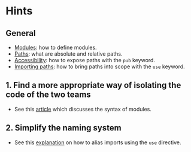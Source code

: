 # Hints

## General

- [Modules][modules]: how to define modules.
- [Paths][paths]: what are absolute and relative paths.
- [Accessibility][accessibility]: how to expose paths with the `pub` keyword.
- [Importing paths][using]: how to bring paths into scope with the `use` keyword. 

## 1. Find a more appropriate way of isolating the code of the two teams

- See this [article][modules] which discusses the syntax of modules.

## 2. Simplify the naming system

- See this [explanation][alias] on how to alias imports using the `use` directive.

[modules]: https://www.starknet.io/cairo-book/ch07-02-defining-modules-to-control-scope.html
[paths]: https://www.starknet.io/cairo-book/ch07-03-paths-for-referring-to-an-item-in-the-module-tree.html
[accessibility]: https://www.starknet.io/cairo-book/ch07-03-paths-for-referring-to-an-item-in-the-module-tree.html
[using]: https://www.starknet.io/cairo-book/ch07-04-bringing-paths-into-scope-with-the-use-keyword.html
[alias]: https://www.starknet.io/cairo-book/ch07-04-bringing-paths-into-scope-with-the-use-keyword.html#providing-new-names-with-the-as-keyword

